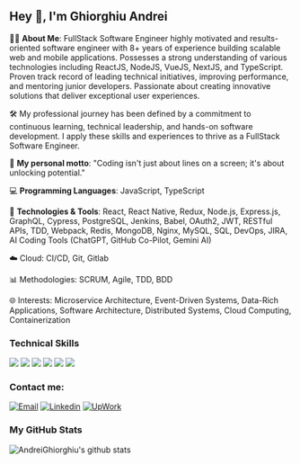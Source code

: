 ## Hey 👋, I'm Ghiorghiu Andrei

👨‍💻 **About Me**: FullStack Software Engineer highly motivated and results-oriented software engineer with 8+ years of experience building scalable web and mobile applications. Possesses a strong understanding of various technologies including ReactJS, NodeJS, VueJS, NextJS, and TypeScript. Proven track record of leading technical initiatives, improving performance, and mentoring junior developers. Passionate about creating innovative solutions that deliver exceptional user experiences.

🛠️ My professional journey has been defined by a commitment to continuous learning, technical leadership, and hands-on software development. I apply these skills and experiences to thrive as a FullStack Software Engineer.

🚀 **My personal motto**: "Coding isn't just about lines on a screen; it's about unlocking potential."

💻 **Programming Languages**: JavaScript, TypeScript

🔧 **Technologies & Tools**: React, React Native, Redux, Node.js, Express.js, GraphQL, Cypress, PostgreSQL, Jenkins, Babel, OAuth2, JWT, RESTful APIs, TDD, Webpack, Redis, MongoDB, Nginx, MySQL, SQL, DevOps, JIRA, AI Coding Tools (ChatGPT, GitHub Co-Pilot, Gemini AI)

☁️ Cloud: CI/CD, Git, Gitlab

📊 Methodologies: SCRUM, Agile, TDD, BDD

🌐 Interests: Microservice Architecture, Event-Driven Systems, Data-Rich Applications, Software Architecture, Distributed Systems, Cloud Computing, Containerization

### Technical Skills

<img src="https://img.shields.io/badge/-React.js-161616?style=flat&logo=react&logoColor=00d9ff"> 
<img src="https://img.shields.io/badge/-Node.js-339933?style=flat&logo=node.js&logoColor=fff"> 
<img src="https://img.shields.io/badge/-JavaScript-black?style=flat&logo=javascript&logoColor=eed718"> 
<img src="https://img.shields.io/badge/-Vue.js-4fc08d?style=flat&logo=vue.js&logoColor=fff"> 
<img src = "https://img.shields.io/badge/-HTML5-E34F26?style=flat&logo=html5&logoColor=white"> 
<img src = "https://img.shields.io/badge/-CSS3-1572B6?style=flat&logo=css3&logoColor=white">

### Contact me:

[![Email](https://img.shields.io/badge/Mail-D14836?style=flat-square&logo=gmail&logoColor=fff)](mailto:andreighiorghiu96@gmail.com)
[![Linkedin](https://img.shields.io/badge/LinkedIn-0077b5?style=flat-square&logo=linkedin&logoColor=fff)](https://www.linkedin.com/in/ghiorghiu-andrei-2a9416135/)
[![UpWork](https://img.shields.io/badge/Upwork-6fda44?style=flat-square&logo=upwork&logoColor=fff)](https://www.upwork.com/freelancers/~01a3286a8f87f0b2b7)

### My GitHub Stats

![AndreiGhiorghiu's github stats](https://github-readme-stats.vercel.app/api?username=AndreiGhiorghiu&show_icons=true)
